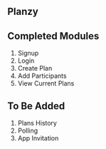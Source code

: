 ## Planzy

## Completed Modules
1. Signup
2. Login
3. Create Plan
4. Add Participants
5. View Current Plans

## To Be Added
1. Plans History
2. Polling
3. App Invitation
